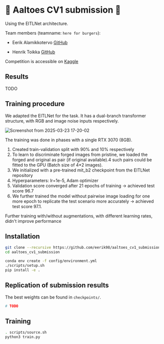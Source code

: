 # 🍔 Aaltoes CV1 submission 🍔

Using the EITLNet architecture.

Team members (teamname: `here for burgers`):

- Eerik Alamikkotervo [GitHub](https://github.com/eerik98)

- Henrik Toikka [GitHub](https://github.com/htoik)

Competition is accessible on [Kaggle](https://www.kaggle.com/competitions/aaltoes-2025-computer-vision-v-1)

## Results

TODO

## Training procedure

We adapted the EITLNet for the task. It has a dual-branch transformer structure, with RGB and image noise inputs respectively. 


![Screenshot from 2025-03-23 17-20-02](https://github.com/user-attachments/assets/da300309-a7cc-41b5-9cfc-1fa747d0fa82)


The training was done in phases with a single RTX 3070 (8GB).
1. Created train-validation split with 90% and 10% respectively
2. To learn to discriminate forged images from pristine, we loaded the forged and original as pair (if original available).4 such pairs could be fitted to the GPU (Batch size of 4*2 images). 
3. We initialized with a pre-trained mit_b2 checkpoint from the EITLNet repository
4. Hyperparameters: lr=1e-5, Adam optimizer
5. Validation score converged after 21 epochs of training -> achieved test score 96.7
6. We further trained the model without pairwise image loading for one more epoch to replicate the test scenario more accurately -> achieved test score 97.1.

Further training with/without augmentations, with different learning rates, didn't improve performance

## Installation

```bash
git clone --recursive https://github.com/eerik98/aaltoes_cv1_submission
cd aaltoes_cv1_submission

conda env create -f config/environment.yml
./scripts/setup.sh
pip install -e .
```

## Replication of submission results

The best weights can be found in `checkpoints/`.

```bash
# TODO
```

## Training

```bash
. scripts/source.sh
python3 train.py
```
